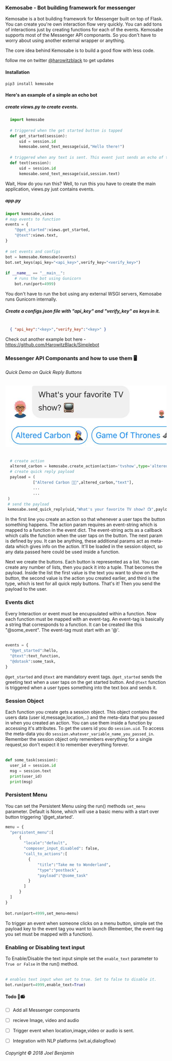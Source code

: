 

### Kemosabe - Bot building framework for messenger

Kemosabe is a bot building framework for Messenger built on top of Flask.
You can create you're own interaction flow very quickly. You can add tons
of interactions just by creating functions for each of the events. Kemosabe supports
most of the Messenger API componants. So you don't have to worry about using another
external wrapper or anything.

The core idea behind Kemosabe is to build a good flow with less code.


follow me on twitter [@harowitzblack](https://twitter.com/HarowitzBlack) to get updates

#### Installation

```
pip3 install kemosabe
```


#### Here's an example of a simple an echo bot

##### create views.py to create events.

```python
  import kemosabe

  # triggered when the get started button is tapped
  def get_started(session):
      uid = session.id
      kemosabe.send_text_message(uid,"Hello there!")

  # triggered when any text is sent. This event just sends an echo of the message
  def text(session):
      uid = session.id
      kemosabe.send_text_message(uid,session.text)

```

Wait, How do you run this? Well, to run this you have to create the main application,
views.py just contains events.

##### app.py
```python
import kemosabe,views
# map events to function
events = {
    "@get_started":views.get_started,
    "@text":views.text,
}

# set events and configs
bot = kemosabe.Kemosabe(events)
bot.set_keys(api_key="<api_key>",verify_key="<verify_key>")

if __name__ == "__main__":
    # runs the bot using Gunicorn
    bot.run(port=4999)
```

You don't have to run the bot using any external WSGI servers, Kemosabe runs Gunicorn
internally.

##### Create a configs.json file with "api_key" and "verify_key" as keys in it.
```json

  { "api_key":"<key>","verify_key":"<key>" }

```

Check out another example bot here - https://github.com/HarowitzBlack/Simplebot


### Messenger API Componants and how to use them 🖥

###### Quick Demo on Quick Reply Buttons

![Quick Reply image](https://github.com/HarowitzBlack/kemosabe/blob/master/images/qk.jpeg)

```python

  # create action
  altered_carbon = kemosabe.create_action(action='tvshow',type='altered_carbon')
  # create quick reply payload
  payload = (
            ["Altered Carbon 👨‍🎤",altered_carbon,"text"],
            ...
            ...
 )
 # send the payload
 kemosabe.send_quick_reply(uid,"What's your favorite TV show? 📺",payload)

```

In the first line you create an action so that whenever a user taps the button something happens.
The action param requires an event-string which is mapped to a function in the event dict. The
event-string acts as a callback which calls the function when the user taps on the button. The next
param is defined by you. It can be anything, these additional params act as meta-data which gives info
on the action. It'll be loaded in the session object, so any data passed here could be used inside a function.

Next we create the buttons. Each button is represented as a list. You can create any number of lists,
then you pack it into a tuple. That becomes the payload. Inside the list the first value is the text you want
to show on the button, the second value is the action you created earlier, and third is the type, which is text for
all quick reply buttons. That's it! Then you send the payload to the user.


### Events dict

Every Interaction or event must be encupsulated within a function. Now each function must
be mapped with an event-tag. An event-tag is basically a string that corresponds to a function.
It can be created like this "@some_event". The event-tag must start with an '@'.

```python

events = {
  "@get_started":hello,
  "@text":text_function,
  "@dotask":some_task,
}

```

`@get_started` and `@text` are mandatory event tags. `@get_started` sends the greeting text when
a user taps on the get started button. And `@text` function is triggered when a user types something
into the text box and sends it.

### Session Object

Each function you create gets a session object. This object contains the
users data (user id,message,location,..) and the meta-data that you passed in when
you created an action. You can use them inside a function by accessing it's attributes.
To get the users id you do `session.uid`. To access the meta-data you do `session.whatever_variable_name_you_passed_in`.
Remember the session object only remembers everything for a single request,so don't expect it
to remember everything forever.

```python

def some_task(session):
  user_id = session.id
  msg = session.text
  print(user_id)
  print(msg)

```

### Persistent Menu

You can set the Persistent Menu using the run() methods `set_menu` parameter.
Default is None, which will use a basic menu with a start over button triggering '@get_started'.

```python
menu = {
  "persistent_menu":[
      {
        "locale":"default",
        "composer_input_disabled": false,
        "call_to_actions":[
          {
              "title":"Take me to Wonderland",
              "type":"postback",
              "payload":"@some_task"
          }
        ]
      }
  ]
}

bot.run(port=4999,set_menu=menu)

```

To trigger an event when someone clicks on a menu button, simple set the payload key to the
event tag you want to launch (Remember, the event-tag you set must be mapped with a function).

### Enabling or Disabling text input

To Enable/Disable the text input simple set the `enable_text` parameter to `True or False` in
the run() method.

```python

# enables text input when set to true. Set to false to disable it.
bot.run(port=4999,enable_text=True)

```


#### Todo  🔨📻

- [ ] Add all Messenger componants
- [ ] recieve Image, video and audio
- [ ] Trigger event when location,image,video or audio is sent.
- [ ] Integration with NLP platforms (wit.ai,dialogflow)


###### Copyright ©️ 2018 Joel Benjamin
